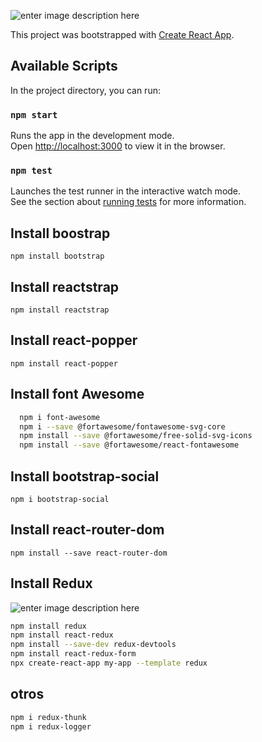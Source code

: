 ![enter image description here](https://www.digital55.com/wp-content/uploads/2019/07/%C2%BFQue%CC%81-cualidades-debe-tener-un-desarrollador-especialista-en-React.png)

This project was bootstrapped with [Create React App](https://github.com/facebook/create-react-app).

## Available Scripts

In the project directory, you can run:

### `npm start`

Runs the app in the development mode.<br />
Open [http://localhost:3000](http://localhost:3000) to view it in the browser.

### `npm test`

Launches the test runner in the interactive watch mode.<br />
See the section about [running tests](https://facebook.github.io/create-react-app/docs/running-tests) for more information.


## Install boostrap

`npm install bootstrap`

## Install reactstrap

`npm install reactstrap`

## Install react-popper

`npm install react-popper`

## Install font Awesome

``` bash
  npm i font-awesome
  npm i --save @fortawesome/fontawesome-svg-core
  npm install --save @fortawesome/free-solid-svg-icons
  npm install --save @fortawesome/react-fontawesome
```

## Install bootstrap-social

`npm i bootstrap-social`

## Install react-router-dom

`npm install --save react-router-dom`

## Install Redux

![enter image description here](https://redux.js.org/img/redux-logo-landscape.png)

``` bash
npm install redux
npm install react-redux
npm install --save-dev redux-devtools
npm install react-redux-form
npx create-react-app my-app --template redux
```

## otros

``` bash
npm i redux-thunk
npm i redux-logger

```